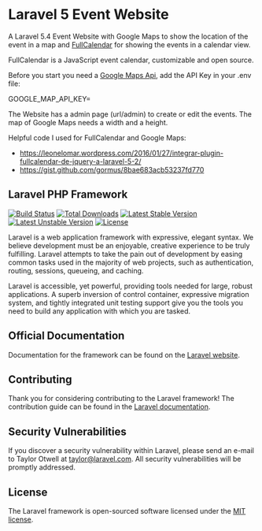 # Laravel 5 Event Website

A Laravel 5.4 Event Website with Google Maps to show the location of the event in a map and [FullCalendar](https://fullcalendar.io/) for showing the events in a calendar view.

FullCalendar is a JavaScript event calendar, customizable and open source. 

Before you start you need a [Google Maps Api](https://developers.google.com/maps/), add the API Key in your .env file:

GOOGLE_MAP_API_KEY=

The Website has a admin page (url/admin) to create or edit the events.
The map of Google Maps needs a width and a height.

Helpful code I used for FullCalendar and Google Maps: 
* https://leonelomar.wordpress.com/2016/01/27/integrar-plugin-fullcalendar-de-jquery-a-laravel-5-2/
* https://gist.github.com/gormus/8bae683acb53237fd770

## Laravel PHP Framework

[![Build Status](https://travis-ci.org/laravel/framework.svg)](https://travis-ci.org/laravel/framework)
[![Total Downloads](https://poser.pugx.org/laravel/framework/d/total.svg)](https://packagist.org/packages/laravel/framework)
[![Latest Stable Version](https://poser.pugx.org/laravel/framework/v/stable.svg)](https://packagist.org/packages/laravel/framework)
[![Latest Unstable Version](https://poser.pugx.org/laravel/framework/v/unstable.svg)](https://packagist.org/packages/laravel/framework)
[![License](https://poser.pugx.org/laravel/framework/license.svg)](https://packagist.org/packages/laravel/framework)

Laravel is a web application framework with expressive, elegant syntax. We believe development must be an enjoyable, creative experience to be truly fulfilling. Laravel attempts to take the pain out of development by easing common tasks used in the majority of web projects, such as authentication, routing, sessions, queueing, and caching.

Laravel is accessible, yet powerful, providing tools needed for large, robust applications. A superb inversion of control container, expressive migration system, and tightly integrated unit testing support give you the tools you need to build any application with which you are tasked.

## Official Documentation

Documentation for the framework can be found on the [Laravel website](http://laravel.com/docs).

## Contributing

Thank you for considering contributing to the Laravel framework! The contribution guide can be found in the [Laravel documentation](http://laravel.com/docs/contributions).

## Security Vulnerabilities

If you discover a security vulnerability within Laravel, please send an e-mail to Taylor Otwell at taylor@laravel.com. All security vulnerabilities will be promptly addressed.

## License

The Laravel framework is open-sourced software licensed under the [MIT license](http://opensource.org/licenses/MIT).
